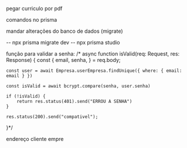 pegar curriculo por pdf
<!-- sempre que mudar algo no controller, verificar se esta não dara errro na rota -->

comandos no prisma

mandar alterações do banco de dados (migrate)

-- npx prisma migrate dev
-- npx prisma studio

função para validar a senha:
/*
async function isValid(req: Request, res: Response) {
    const {
        email,
        senha,
    } = req.body;

    const user = await Empresa.userEmpresa.findUnique({ where: { email: email } })

    const isValid = await bcrypt.compare(senha, user.senha)

    if (!isValid) {
        return res.status(401).send("ERROU A SENHA")
    }

    res.status(200).send("compativel");
}*/

endereço
cliente 
empre